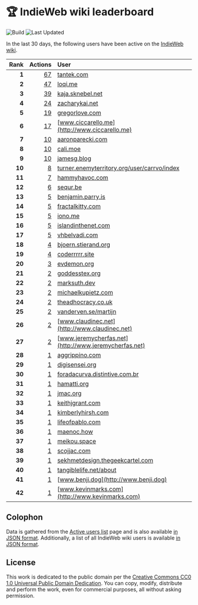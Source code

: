 # 🏆 IndieWeb wiki leaderboard

![Build](https://img.shields.io/github/actions/workflow/status/jgarber623/indieweb-wiki-leaderboard/build.yml?style=for-the-badge)
![Last Updated](https://img.shields.io/badge/last%20updated-15%20February%202025%20at%206:32:31%20UTC-ff5c01?style=for-the-badge)

In the last 30 days, the following users have been active on the [IndieWeb wiki](https://indieweb.org).

| Rank | Actions | User |
|-----:|--------:|:-----|
| **1** | [67](https://indieweb.org/Special:Contributions/Tantek.com) | [tantek.com](http://tantek.com) |
| **2** | [47](https://indieweb.org/Special:Contributions/Loqi.me) | [loqi.me](http://loqi.me) |
| **3** | [39](https://indieweb.org/Special:Contributions/Kaja.sknebel.net) | [kaja.sknebel.net](http://kaja.sknebel.net) |
| **4** | [24](https://indieweb.org/Special:Contributions/Zacharykai.net) | [zacharykai.net](http://zacharykai.net) |
| **5** | [19](https://indieweb.org/Special:Contributions/Gregorlove.com) | [gregorlove.com](http://gregorlove.com) |
| **6** | [17](https://indieweb.org/Special:Contributions/Www.ciccarello.me) | [www.ciccarello.me](http://www.ciccarello.me) |
| **7** | [10](https://indieweb.org/Special:Contributions/Aaronparecki.com) | [aaronparecki.com](http://aaronparecki.com) |
| **8** | [10](https://indieweb.org/Special:Contributions/Cali.moe) | [cali.moe](http://cali.moe) |
| **9** | [10](https://indieweb.org/Special:Contributions/Jamesg.blog) | [jamesg.blog](http://jamesg.blog) |
| **10** | [8](https://indieweb.org/Special:Contributions/Turner.enemyterritory.org_user_carrvo_index) | [turner.enemyterritory.org/user/carrvo/index](http://turner.enemyterritory.org/user/carrvo/index) |
| **11** | [7](https://indieweb.org/Special:Contributions/Hammyhavoc.com) | [hammyhavoc.com](http://hammyhavoc.com) |
| **12** | [6](https://indieweb.org/Special:Contributions/Sequr.be) | [sequr.be](http://sequr.be) |
| **13** | [5](https://indieweb.org/Special:Contributions/Benjamin.parry.is) | [benjamin.parry.is](http://benjamin.parry.is) |
| **14** | [5](https://indieweb.org/Special:Contributions/Fractalkitty.com) | [fractalkitty.com](http://fractalkitty.com) |
| **15** | [5](https://indieweb.org/Special:Contributions/Iono.me) | [iono.me](http://iono.me) |
| **16** | [5](https://indieweb.org/Special:Contributions/Islandinthenet.com) | [islandinthenet.com](http://islandinthenet.com) |
| **17** | [5](https://indieweb.org/Special:Contributions/Vhbelvadi.com) | [vhbelvadi.com](http://vhbelvadi.com) |
| **18** | [4](https://indieweb.org/Special:Contributions/Bjoern.stierand.org) | [bjoern.stierand.org](http://bjoern.stierand.org) |
| **19** | [4](https://indieweb.org/Special:Contributions/Coderrrrr.site) | [coderrrrr.site](http://coderrrrr.site) |
| **20** | [3](https://indieweb.org/Special:Contributions/Evdemon.org) | [evdemon.org](http://evdemon.org) |
| **21** | [2](https://indieweb.org/Special:Contributions/Goddesstex.org) | [goddesstex.org](http://goddesstex.org) |
| **22** | [2](https://indieweb.org/Special:Contributions/Marksuth.dev) | [marksuth.dev](http://marksuth.dev) |
| **23** | [2](https://indieweb.org/Special:Contributions/Michaelkupietz.com) | [michaelkupietz.com](http://michaelkupietz.com) |
| **24** | [2](https://indieweb.org/Special:Contributions/Theadhocracy.co.uk) | [theadhocracy.co.uk](http://theadhocracy.co.uk) |
| **25** | [2](https://indieweb.org/Special:Contributions/Vanderven.se_martijn) | [vanderven.se/martijn](http://vanderven.se/martijn) |
| **26** | [2](https://indieweb.org/Special:Contributions/Www.claudinec.net) | [www.claudinec.net](http://www.claudinec.net) |
| **27** | [2](https://indieweb.org/Special:Contributions/Www.jeremycherfas.net) | [www.jeremycherfas.net](http://www.jeremycherfas.net) |
| **28** | [1](https://indieweb.org/Special:Contributions/Aggrippino.com) | [aggrippino.com](http://aggrippino.com) |
| **29** | [1](https://indieweb.org/Special:Contributions/Digisensei.org) | [digisensei.org](http://digisensei.org) |
| **30** | [1](https://indieweb.org/Special:Contributions/Foradacurva.distintive.com.br) | [foradacurva.distintive.com.br](http://foradacurva.distintive.com.br) |
| **31** | [1](https://indieweb.org/Special:Contributions/Hamatti.org) | [hamatti.org](http://hamatti.org) |
| **32** | [1](https://indieweb.org/Special:Contributions/Jmac.org) | [jmac.org](http://jmac.org) |
| **33** | [1](https://indieweb.org/Special:Contributions/Keithjgrant.com) | [keithjgrant.com](http://keithjgrant.com) |
| **34** | [1](https://indieweb.org/Special:Contributions/Kimberlyhirsh.com) | [kimberlyhirsh.com](http://kimberlyhirsh.com) |
| **35** | [1](https://indieweb.org/Special:Contributions/Lifeofpablo.com) | [lifeofpablo.com](http://lifeofpablo.com) |
| **36** | [1](https://indieweb.org/Special:Contributions/Maenoc.how) | [maenoc.how](http://maenoc.how) |
| **37** | [1](https://indieweb.org/Special:Contributions/Meikou.space) | [meikou.space](http://meikou.space) |
| **38** | [1](https://indieweb.org/Special:Contributions/Scojjac.com) | [scojjac.com](http://scojjac.com) |
| **39** | [1](https://indieweb.org/Special:Contributions/Sekhmetdesign.thegeekcartel.com) | [sekhmetdesign.thegeekcartel.com](http://sekhmetdesign.thegeekcartel.com) |
| **40** | [1](https://indieweb.org/Special:Contributions/Tangiblelife.net_about) | [tangiblelife.net/about](http://tangiblelife.net/about) |
| **41** | [1](https://indieweb.org/Special:Contributions/Www.benji.dog) | [www.benji.dog](http://www.benji.dog) |
| **42** | [1](https://indieweb.org/Special:Contributions/Www.kevinmarks.com) | [www.kevinmarks.com](http://www.kevinmarks.com) |


## Colophon

Data is gathered from the [Active users list](https://indieweb.org/Special:ActiveUsers) page and is also available [in JSON format](https://github.com/jgarber623/indieweb-wiki-leaderboard/blob/main/data/leaderboard.json). Additionally, a list of all IndieWeb wiki users is available [in JSON format](https://github.com/jgarber623/indieweb-wiki-leaderboard/blob/main/data/users.json).

## License

This work is dedicated to the public domain per the [Creative Commons CC0 1.0 Universal Public Domain Dedication](https://creativecommons.org/publicdomain/zero/1.0/). You can copy, modify, distribute and perform the work, even for commercial purposes, all without asking permission.
